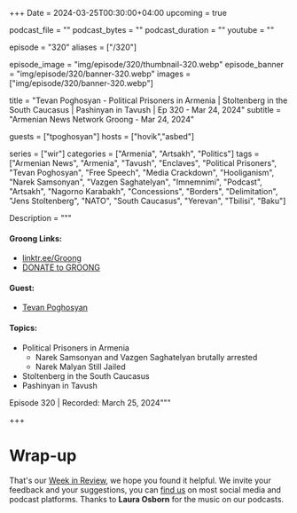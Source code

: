 +++
Date = 2024-03-25T00:30:00+04:00
upcoming = true

podcast_file = ""
podcast_bytes = ""
podcast_duration = ""
youtube = ""

episode = "320"
aliases = ["/320"]

episode_image = "img/episode/320/thumbnail-320.webp"
episode_banner = "img/episode/320/banner-320.webp"
images = ["img/episode/320/banner-320.webp"]

title = "Tevan Poghosyan - Political Prisoners in Armenia | Stoltenberg in the South Caucasus | Pashinyan in Tavush | Ep 320 - Mar 24, 2024"
subtitle = "Armenian News Network Groong - Mar 24, 2024"

guests = ["tpoghosyan"]
hosts = ["hovik","asbed"]

series = ["wir"]
categories = ["Armenia", "Artsakh", "Politics"]
tags = ["Armenian News", "Armenia", "Tavush", "Enclaves", "Political Prisoners", "Tevan Poghosyan", "Free Speech", "Media Crackdown", "Hooliganism", "Narek Samsonyan", "Vazgen Saghatelyan", "Imnemnimi", "Podcast", "Artsakh", "Nagorno Karabakh", "Concessions", "Borders", "Delimitation", "Jens Stoltenberg", "NATO", "South Caucasus", "Yerevan", "Tbilisi", "Baku"]

Description = """

#### Groong Links:
* [linktr.ee/Groong](https://linktr.ee/groong)
* [DONATE to GROONG](https://podcasts.groong.org/donate)


#### Guest:
* [Tevan Poghosyan](/guest/tpoghosyan)

#### Topics:
* Political Prisoners in Armenia
    * Narek Samsonyan and Vazgen Saghatelyan brutally arrested
    * Narek Malyan Still Jailed
* Stoltenberg in the South Caucasus
* Pashinyan in Tavush

Episode 320 | Recorded: March 25, 2024"""

+++



# Wrap-up

That's our [Week in Review](https://podcasts.groong.org/), we hope you found it helpful. We invite your feedback and your suggestions, you can [find us](https://linktr.ee/groong) on most social media and podcast platforms.
Thanks to __Laura Osborn__ for the music on our podcasts.
